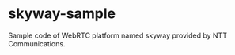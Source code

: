 skyway-sample
=============

Sample code of WebRTC platform named skyway provided by NTT Communications.
